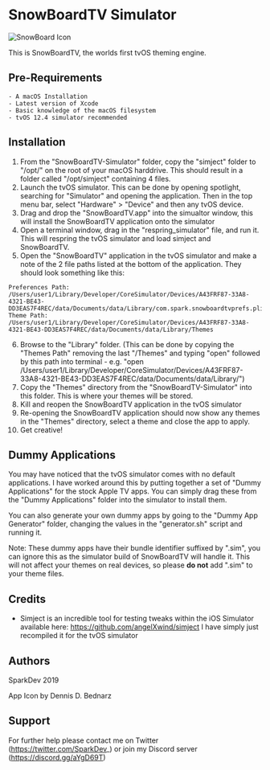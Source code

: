 # SnowBoardTV Simulator

![SnowBoard Icon](https://i.imgur.com/du1jZL7.png)

This is SnowBoardTV, the worlds first tvOS theming engine.

## Pre-Requirements
```
- A macOS Installation
- Latest version of Xcode
- Basic knowledge of the macOS filesystem
- tvOS 12.4 simulator recommended
```

## Installation
1. From the "SnowBoardTV-Simulator" folder, copy the "simject" folder to "/opt/" on the root of your macOS harddrive. This should result in a folder called "/opt/simject" containing 4 files.
2. Launch the tvOS simulator. This can be done by opening spotlight, searching for "Simulator" and opening the application. Then in the top menu bar, select "Hardware" > "Device" and then any tvOS device.
3. Drag and drop the "SnowBoardTV.app" into the simualtor window, this will install the SnowBoardTV application onto the simulator
4. Open a terminal window, drag in the "respring_simulator" file, and run it. This will respring the tvOS simulator and load simject and SnowBoardTV.
5. Open the "SnowBoardTV" application in the tvOS simulator and make a note of the 2 file paths listed at the bottom of the application. They should look something like this:

```
Preferences Path: /Users/user1/Library/Developer/CoreSimulator/Devices/A43FRF87-33A8-4321-BE43-DD3EAS7F4REC/data/Documents/data/Library/com.spark.snowboardtvprefs.plist
Theme Path: /Users/user1/Library/Developer/CoreSimulator/Devices/A43FRF87-33A8-4321-BE43-DD3EAS7F4REC/data/Documents/data/Library/Themes
```

6. Browse to the "Library" folder. (This can be done by copying the "Themes Path" removing the last "/Themes" and typing "open" followed by this path into terminal - e.g. "open /Users/user1/Library/Developer/CoreSimulator/Devices/A43FRF87-33A8-4321-BE43-DD3EAS7F4REC/data/Documents/data/Library/")
7. Copy the "Themes" directory from the "SnowBoardTV-Simulator" into this folder. This is where your themes will be stored.
8. Kill and reopen the SnowBoardTV application in the tvOS simulator
9. Re-opening the SnowBoardTV application should now show any themes in the "Themes" directory, select a theme and close the app to apply.
10. Get creative!

## Dummy Applications
You may have noticed that the tvOS simulator comes with no default applications. I have worked around this by putting together a set of "Dummy Applications" for the stock Apple TV apps. You can simply drag these from the "Dummy Applications" folder into the simulator to install them.

You can also generate your own dummy apps by going to the "Dummy App Generator" folder, changing the values in the "generator.sh" script and running it.

Note: These dummy apps have their bundle identifier suffixed by ".sim", you can ignore this as the simulator build of SnowBoardTV will handle it. This will not affect your themes on real devices, so please **do not** add ".sim" to your theme files.

## Credits
- Simject is an incredible tool for testing tweaks within the iOS Simulator available here: https://github.com/angelXwind/simject I have simply just recompiled it for the tvOS simulator

## Authors
SparkDev 2019

App Icon by Dennis D. Bednarz

## Support
For further help please contact me on Twitter (https://twitter.com/SparkDev_) or join my Discord server (https://discord.gg/aYgD69T)
